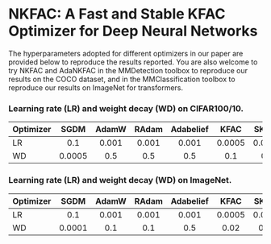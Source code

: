# NKFAC: A Fast and Stable KFAC Optimizer for Deep Neural Networks

The hyperparameters adopted for different optimizers in our paper are provided below to reproduce the results reported. You are also welcome to try NKFAC and AdaNKFAC in the MMDetection toolbox to reproduce our results on the COCO dataset, and in the MMClassification toolbox to reproduce our results on ImageNet for transformers.

### Learning rate (LR) and weight decay (WD) on CIFAR100/10.
Optimizer |SGDM |AdamW |RAdam |Adabelief | KFAC | SKFAC |NKFAC
---|:--:|:--:|:--:|:--:|:--:|:--:|---:
LR| 0.1 |  0.001 | 0.001 | 0.001 | 0.0005 | 0.0005 | 0.05 
WD| 0.0005 | 0.5 | 0.5 | 0.5 | 0.1 | 0.1 | 0.001 

### Learning rate (LR) and weight decay (WD) on ImageNet.
Optimizer |SGDM |AdamW |RAdam |Adabelief | KFAC | SKFAC |NKFAC
---|:--:|:--:|:--:|:--:|:--:|:--:|---:
LR|  0.1 | 0.001 | 0.001 | 0.001 | 0.0005 | 0.0005 | 0.05
WD |0.0001 | 0.1 |  0.1 | 0.5  | 0.02 | 0.02 | 0.0002 
